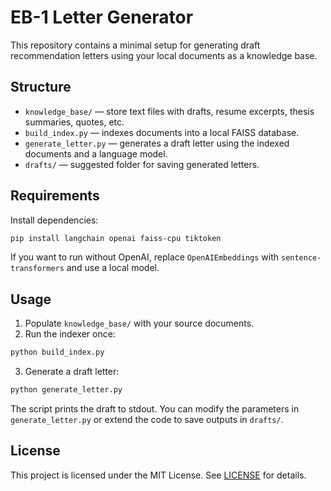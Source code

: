 # EB-1 Letter Generator

This repository contains a minimal setup for generating draft recommendation letters using your local documents as a knowledge base.

## Structure

- `knowledge_base/` — store text files with drafts, resume excerpts, thesis summaries, quotes, etc.
- `build_index.py` — indexes documents into a local FAISS database.
- `generate_letter.py` — generates a draft letter using the indexed documents and a language model.
- `drafts/` — suggested folder for saving generated letters.

## Requirements

Install dependencies:

```bash
pip install langchain openai faiss-cpu tiktoken
```

If you want to run without OpenAI, replace `OpenAIEmbeddings` with `sentence-transformers` and use a local model.

## Usage

1. Populate `knowledge_base/` with your source documents.
2. Run the indexer once:

```bash
python build_index.py
```

3. Generate a draft letter:

```bash
python generate_letter.py
```

The script prints the draft to stdout. You can modify the parameters in `generate_letter.py` or extend the code to save outputs in `drafts/`.

## License

This project is licensed under the MIT License. See [LICENSE](LICENSE) for details.
